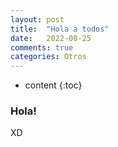 ```yaml
---
layout: post
title:  "Hola a todos"
date:   2022-08-25
comments: true
categories: Otros
---
```


* content
{:toc}

### Hola!
XD
